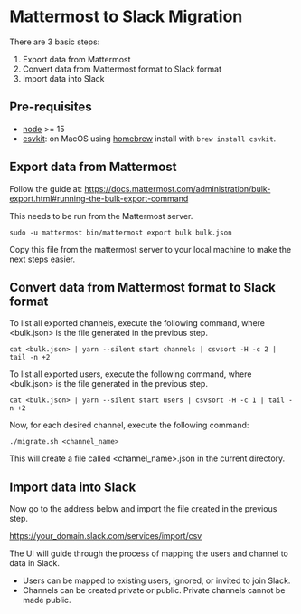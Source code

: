 # Mattermost to Slack Migration

There are 3 basic steps:

1. Export data from Mattermost
2. Convert data from Mattermost format to Slack format
3. Import data into Slack

## Pre-requisites

-   [node](https://nodejs.org/en/) >= 15
-   [csvkit](https://csvkit.readthedocs.io): on MacOS using [homebrew](https://brew.sh) install with `brew install csvkit`.

## Export data from Mattermost

Follow the guide at:
https://docs.mattermost.com/administration/bulk-export.html#running-the-bulk-export-command

This needs to be run from the Mattermost server.

```
sudo -u mattermost bin/mattermost export bulk bulk.json
```

Copy this file from the mattermost server to your local machine to make the next steps easier.

## Convert data from Mattermost format to Slack format

To list all exported channels, execute the following command, where <bulk.json> is the file generated in the previous step.

```
cat <bulk.json> | yarn --silent start channels | csvsort -H -c 2 | tail -n +2
```

To list all exported users, execute the following command, where <bulk.json> is the file generated in the previous step.

```
cat <bulk.json> | yarn --silent start users | csvsort -H -c 1 | tail -n +2
```

Now, for each desired channel, execute the following command:

```
./migrate.sh <channel_name>
```

This will create a file called <channel_name>.json in the current directory.

## Import data into Slack

Now go to the address below and import the file created in the previous step.

https://your_domain.slack.com/services/import/csv

The UI will guide through the process of mapping the users and channel to data in Slack.

-   Users can be mapped to existing users, ignored, or invited to join Slack.
-   Channels can be created private or public. Private channels cannot be made public.
